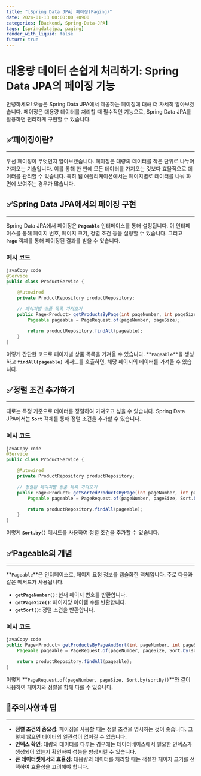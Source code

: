 ```yaml
---
title: "[Spring Data JPA] 페이징(Paging)"
date: 2024-01-13 00:00:00 +0900
categories: [Backend, Spring-Data-JPA]
tags: [springdatajpa, paging]
render_with_liquid: false
future: true
---
```


# **대용량 데이터 손쉽게 처리하기: Spring Data JPA의 페이징 기능**

안녕하세요! 오늘은 Spring Data JPA에서 제공하는 페이징에 대해 더 자세히 알아보겠습니다. 페이징은 대용량 데이터를 처리할 때 필수적인 기능으로, Spring Data JPA를 활용하면 편리하게 구현할 수 있습니다.

## ✅**페이징이란?**

---

우선 페이징이 무엇인지 알아보겠습니다. 페이징은 대량의 데이터를 작은 단위로 나누어 가져오는 기술입니다. 이를 통해 한 번에 모든 데이터를 가져오는 것보다 효율적으로 데이터를 관리할 수 있습니다. 특히 웹 애플리케이션에서는 페이지별로 데이터를 나눠 화면에 보여주는 경우가 많습니다.

## ✅**Spring Data JPA에서의 페이징 구현**

---

Spring Data JPA에서 페이징은 **`Pageable`** 인터페이스를 통해 설정됩니다. 이 인터페이스를 통해 페이지 번호, 페이지 크기, 정렬 조건 등을 설정할 수 있습니다. 그리고 **`Page`** 객체를 통해 페이징된 결과를 받을 수 있습니다.

### **예시 코드**

```java
javaCopy code
@Service
public class ProductService {

    @Autowired
    private ProductRepository productRepository;

    // 페이지별 상품 목록 가져오기
    public Page<Product> getProductsByPage(int pageNumber, int pageSize) {
        Pageable pageable = PageRequest.of(pageNumber, pageSize);

        return productRepository.findAll(pageable);
    }
}

```

이렇게 간단한 코드로 페이지별 상품 목록을 가져올 수 있습니다. **`Pageable`**을 생성하고 **`findAll(pageable)`** 메서드를 호출하면, 해당 페이지의 데이터를 가져올 수 있습니다.

## ✅**정렬 조건 추가하기**

---

때로는 특정 기준으로 데이터를 정렬하여 가져오고 싶을 수 있습니다. Spring Data JPA에서는 **`Sort`** 객체를 통해 정렬 조건을 추가할 수 있습니다.

### **예시 코드**

```java
javaCopy code
@Service
public class ProductService {

    @Autowired
    private ProductRepository productRepository;

    // 정렬된 페이지별 상품 목록 가져오기
    public Page<Product> getSortedProductsByPage(int pageNumber, int pageSize, String sortBy) {
        Pageable pageable = PageRequest.of(pageNumber, pageSize, Sort.by(sortBy));

        return productRepository.findAll(pageable);
    }
}

```

이렇게 **`Sort.by()`** 메서드를 사용하여 정렬 조건을 추가할 수 있습니다.

## ✅**Pageable의 개념**

---

**`Pageable`**은 인터페이스로, 페이지 요청 정보를 캡슐화한 객체입니다. 주로 다음과 같은 메서드가 사용됩니다.

- **`getPageNumber()`**: 현재 페이지 번호를 반환합니다.
- **`getPageSize()`**: 페이지당 아이템 수를 반환합니다.
- **`getSort()`**: 정렬 조건을 반환합니다.

### **예시 코드**

```java
javaCopy code
public Page<Product> getProductsByPageAndSort(int pageNumber, int pageSize, String sortBy) {
    Pageable pageable = PageRequest.of(pageNumber, pageSize, Sort.by(sortBy));

    return productRepository.findAll(pageable);
}

```

이렇게 **`PageRequest.of(pageNumber, pageSize, Sort.by(sortBy))`**와 같이 사용하여 페이지와 정렬을 함께 다룰 수 있습니다.

## 📌**주의사항과 팁**

---

- **정렬 조건의 중요성**: 페이징을 사용할 때는 정렬 조건을 명시하는 것이 좋습니다. 그렇지 않으면 데이터의 일관성이 없어질 수 있습니다.
- **인덱스 확인**: 대량의 데이터를 다루는 경우에는 데이터베이스에서 필요한 인덱스가 생성되어 있는지 확인하여 성능을 향상시킬 수 있습니다.
- **큰 데이터셋에서의 효율성**: 대용량의 데이터를 처리할 때는 적절한 페이지 크기를 선택하여 효율성을 고려해야 합니다.
